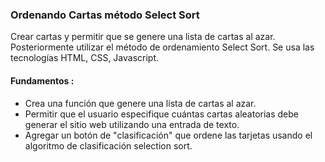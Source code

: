 ### Ordenando Cartas método Select Sort
Crear cartas y permitir que se genere una lista de cartas al azar. Posteriormente utilizar el método de ordenamiento Select Sort. Se usa las tecnologías HTML, CSS, Javascript.

 #### Fundamentos :
- Crea una función que genere una lista de cartas al azar.
- Permitir que el usuario especifique cuántas cartas aleatorias debe generar el sitio web utilizando una entrada de texto.
- Agregar un botón de "clasificación" que ordene las tarjetas usando el algoritmo de clasificación selection sort.
